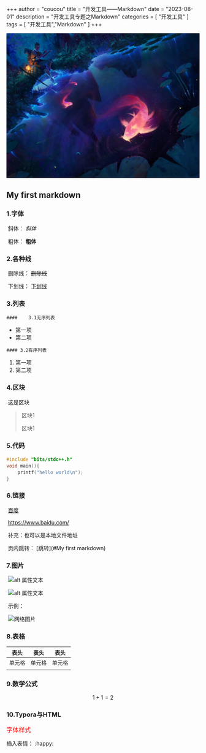 +++
author = "coucou"
title = "开发工具——Markdown"
date = "2023-08-01"
description = "开发工具专题之Markdown"
categories = [
    "开发工具"
]
tags = [
    "开发工具","Markdown"
]
+++

![](1.jpg)


## My first markdown

### 1.字体

​	斜体：  _斜体_

​	粗体：  __粗体__

### 2.各种线

​	删除线： ~~删除线~~

​	下划线： <u>下划线</u>

### 3.列表

	#### 	3.1无序列表

   * 第一项
   * 第二项

    #### 3.2有序列表

1. 第一项
2. 第二项

### 4.区块

​	这是区块

> 区块1
>
> 区块1

### 5.代码

```c++
#include "bits/stdc++.h"
void main(){
	printf("hello world\n");
}
```

### 6.链接

​	[百度](https://www.baidu.com/)

​	<https://www.baidu.com/>

​		补充：也可以是本地文件地址

​	页内跳转： [跳转](#My first markdown)

### 7.图片

​	![alt 属性文本](E:\temp\git_demo\Coucou_notes\图片地址) 

​	![alt 属性文本](E:\temp\git_demo\Coucou_notes\图片地址 "可选标题")

​	示例：

​	![网络图片](http://static.runoob.com/images/runoob-logo.png "菜鸟教程")

### 8.表格

| 表头   | 表头   | 表头   |
| ------ | ------ | ------ |
| 单元格 | 单元格 | 单元格 |
|        |        |        |

### 9.数学公式

$$
1 + 1 = 2
$$

### 10.Typora与HTML

<font size=3 color="red">字体样式</font>

插入表情：  :happy:







































